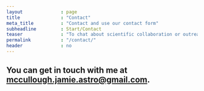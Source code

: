 ```yaml
---
layout              : page
title               : "Contact"
meta_title          : "Contact and use our contact form"
subheadline         : Start/Contact
teaser              : "To chat about scientific collaboration or outreach, contact me by email"
permalink           : "/contact/"
header              : no
---
```

## You can get in touch with me at <a href="mailto:mccullough.jamie.astro@gmail.com" target="_blank">mccullough.jamie.astro@gmail.com</a>.
